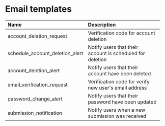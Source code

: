 # Email templates

| Name                            | Description                                               |
|:--------------------------------|:----------------------------------------------------------|
| account_deletion_request        | Verification code for account deletion                    |
| schedule_account_deletion_alert | Notify users that their account is scheduled for deletion |
| account_deletion_alert          | Notify users that their account have been deleted         |
| email_verification_request      | Verification code for verify new user's email address     |
| password_change_alert           | Notify users that their password have been updated        |
| submission_notification         | Notify users when a new submission was received           |